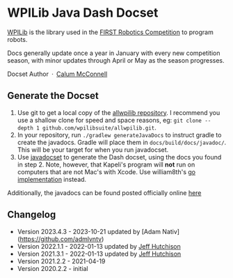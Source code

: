 # WPILib Java Dash Docset

[WPILib](http://wp.wpi.edu/wpilib/) is the library used in the [FIRST Robotics Competition](http://www.firstinspires.org/robotics/frc) to program robots.

Docs generally update once a year in January with every new competition season, with minor updates through April or May as the season progresses.

Docset Author&ensp;·&ensp;[Calum McConnell](https://github.com/TheMageKing)

## Generate the Docset

1. Use git to get a local copy of the [allwpilib repository](https://github.com/wpilibsuite/allwpilib.git). I recommend you use a shallow clone for speed and space reasons, eg: `git clone --depth 1 github.com/wpilibsuite/allwpilib.git`.
2. In your repository, run `./gradlew generateJavaDocs` to instruct gradle to create the javadocs. Gradle will place them in
   `docs/build/docs/javadoc/`. This will be your target for when you run javadocset.
3. Use [javadocset](https://github.com/Kapeli/javadocset) to generate the Dash docset, using the docs you found in step 2.
   Note, however, that Kapeli's program will **not** run on computers that are not Mac's with Xcode. Use william8th's [go implementation](https://github.com/william8th/javadocset) instead.

Additionally, the javadocs can be found posted officially online [here](http://first.wpi.edu/FRC/roborio/release/docs/java/)

## Changelog

- Version 2023.4.3 - 2023-10-21 updated by [Adam Nativ] (https://github.com/admlvntv)
- Version 2022.1.1 - 2022-01-13 updated by [Jeff Hutchison](https://github.com/jhh)
- Version 2021.3.1 - 2022-01-13 updated by [Jeff Hutchison](https://github.com/jhh)
- Version 2021.2.2 - 2021-04-19
- Version 2020.2.2 - initial
